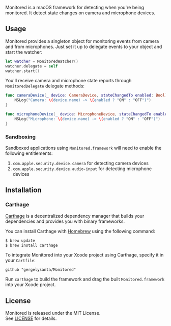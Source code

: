 Monitored is a macOS framework for detecting when you're being monitored. It detect state changes on camera and microphone devices.

## Usage

Monitored provides a singleton object for monitoring events from camera and from microphones. Just set it up to delegate events to your object and start the watcher:

```swift
let watcher = MonitoredWatcher() 
watcher.delegate = self
watcher.start()
```

You'll receive camera and microphone state reports through `MonitoredDelegate` delegate methods:

```swift
func cameraDevice(_ device: CameraDevice, stateChangedTo enabled: Bool) {
    NSLog("Camera: \(device.name) -> \(enabled ? "ON" : "OFF")")
}

func microphoneDevice(_ device: MicrophoneDevice, stateChangedTo enabled: Bool) {
    NSLog("Microphone: \(device.name) -> \(enabled ? "ON" : "OFF")")
}
```

### Sandboxing

Sandboxed applications using `Monitored.framework` will need to enable the following entitlements:

1. `com.apple.security.device.camera` for detecting camera devices
2. `com.apple.security.device.audio-input` for detecting microphone devices 

## Installation

### Carthage

[Carthage](https://github.com/Carthage/Carthage) is a decentralized dependency manager that builds your dependencies and provides you with binary frameworks.

You can install Carthage with [Homebrew](http://brew.sh/) using the following command:

```bash
$ brew update
$ brew install carthage
```

To integrate Monitored into your Xcode project using Carthage, specify it in your `Cartfile`:

```ogdl
github "gergelysanta/Monitored"
```

Run `carthage` to build the framework and drag the built `Monitored.framework` into your Xcode project.

## License

Monitored is released under the MIT License.  
See [LICENSE](https://github.com/gergelysanta/Monitored/blob/master/LICENSE) for details.
